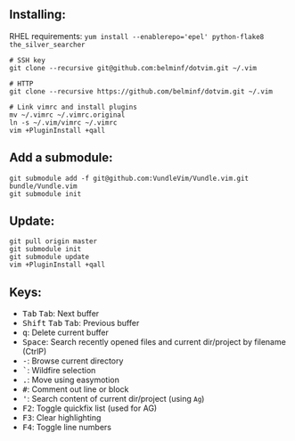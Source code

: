 Installing:
-----------
RHEL requirements: `yum install --enablerepo='epel' python-flake8 the_silver_searcher`

```
# SSH key
git clone --recursive git@github.com:belminf/dotvim.git ~/.vim

# HTTP
git clone --recursive https://github.com/belminf/dotvim.git ~/.vim

# Link vimrc and install plugins
mv ~/.vimrc ~/.vimrc.original
ln -s ~/.vim/vimrc ~/.vimrc
vim +PluginInstall +qall
```

Add a submodule:
----------------
```
git submodule add -f git@github.com:VundleVim/Vundle.vim.git bundle/Vundle.vim
git submodule init
```

Update:
-------
```
git pull origin master
git submodule init
git submodule update
vim +PluginInstall +qall
```

Keys:
-----
* <kbd>Tab</kbd> <kbd>Tab</kbd>: Next buffer
* <kbd>Shift</kbd> <kbd>Tab</kbd> <kbd>Tab</kbd>: Previous buffer
* <kbd>q</kbd>: Delete current buffer
* <kbd>Space</kbd>: Search recently opened files and current dir/project by filename (CtrlP)
* <kbd>-</kbd>: Browse current directory
* <kbd>\`</kbd>: Wildfire selection
* <kbd>.</kbd>: Move using easymotion
* <kbd>#</kbd>: Comment out line or block
* <kbd>'</kbd>: Search content of current dir/project (using `Ag`)
* <kbd>F2</kbd>: Toggle quickfix list (used for AG)
* <kbd>F3</kbd>: Clear highlighting
* <kbd>F4</kbd>: Toggle line numbers
